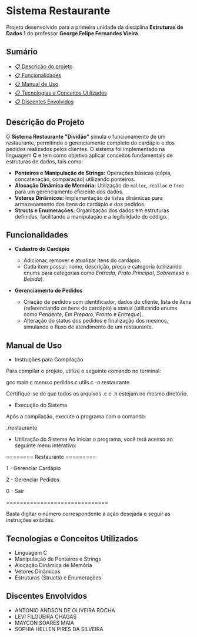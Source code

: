 # Sistema Restaurante
Projeto desenvolvido para a primeira unidade da disciplina **Estruturas de Dados 1** do professor **George Felipe Fernandes Vieira**.


## Sumário
- [📋 Descrição do projeto](#Descrição-do-Projeto)
- [📋 Funcionalidades](#Funcionalidades)
- [📋 Manual de Uso](#Manual-de-Uso)
- [📋 Tecnologias e Conceitos Utilizados](#Tecnologias-e-Conceitos-Utilizados)
- [📋 Discentes Envolvidos](#Discentes-Envolvidos)


## Descrição do Projeto

O **Sistema Restaurante "Dividão"** simula o funcionamento de um restaurante, permitindo o gerenciamento completo do cardápio e dos pedidos realizados pelos clientes. O sistema foi implementado na linguagem **C** e tem como objetivo aplicar conceitos fundamentais de estruturas de dados, tais como:

- **Ponteiros e Manipulação de Strings:** Operações básicas (cópia, concatenação, comparação) utilizando ponteiros.
- **Alocação Dinâmica de Memória:** Utilização de `malloc`, `realloc` e `free` para um gerenciamento eficiente dos dados.
- **Vetores Dinâmicos:** Implementação de listas dinâmicas para armazenamento dos itens do cardápio e dos pedidos.
- **Structs e Enumerações:** Organização dos dados em estruturas definidas, facilitando a manipulação e a legibilidade do código.

## Funcionalidades

- **Cadastro do Cardápio**
  - Adicionar, remover e atualizar itens do cardápio.
  - Cada item possui: nome, descrição, preço e categoria (utilizando enums para categorias como *Entrada*, *Prato Principal*, *Sobremesa* e *Bebida*).

- **Gerenciamento de Pedidos**
  - Criação de pedidos com identificador, dados do cliente, lista de itens (referenciando os itens do cardápio) e status (utilizando enums como *Pendente*, *Em Preparo*, *Pronto* e *Entregue*).
  - Alteração do status dos pedidos e finalização dos mesmos, simulando o fluxo de atendimento de um restaurante.

## Manual de Uso

- Instruções para Compilação

Para compilar o projeto, utilize o seguinte comando no terminal:

gcc main.c menu.c pedidos.c utils.c -o restaurante

Certifique-se de que todos os arquivos .c e .h estejam no mesmo diretório.

- Execução do Sistema
  
Após a compilação, execute o programa com o comando:

./restaurante

- Utilização do Sistema
Ao iniciar o programa, você terá acesso ao seguinte menu interativo:

======== Restaurante =========

1 - Gerenciar Cardápio

2 - Gerenciar Pedidos

0 - Sair

==============================

Basta digitar o número correspondente à ação desejada e seguir as instruções exibidas.

## Tecnologias e Conceitos Utilizados

- Linguagem C
- Manipulação de Ponteiros e Strings
- Alocação Dinâmica de Memória
- Vetores Dinâmicos
- Estruturas (Structs) e Enumerações

## Discentes Envolvidos

 - ANTONIO ANDSON DE OLIVEIRA ROCHA 
 - LEVI FILGUEIRA CHAGAS
 - MAYCON SOARES MAIA
 - SOPHIA HELLEN PIRES DA SILVEIRA
